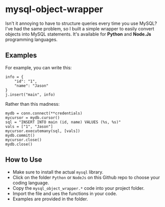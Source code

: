 # mysql-object-wrapper
Isn't it annoying to have to structure queries every time you use MySQL?
I've had the same problem, so I built a simple wrapper to easily convert objects into MySQL statements.
It's available for **Python** and **Node.Js** programming languages.

## Examples
For example, you can write this:
```
info = {
	"id": "1", 
	"name": "Jason"
}
j.insert("main", info)
```
Rather than this madness:
```
mydb = conn.connect(**credentials)
mycursor = mydb.cursor()
sql = "INSERT INTO main (id, name) VALUES (%s, %s)"
vals = ["1", "Jason"]
mycursor.executemany(sql, [vals])
mydb.commit()
mycursor.close()
mydb.close()
```
## How to Use
- Make sure to install the actual `mysql` library.
- Click on the folder `Python` or `NodeJs` on this Github repo to choose your coding language.
- Copy the `mysql_object_wrapper.*` code into your project folder.
- Import the file and ues the functions in your code.
- Examples are provided in the folder.

